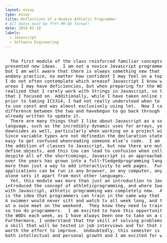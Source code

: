 ```yaml
---
layout: essay
type: essay
title: Reflections of a Rookie Athletic Programmer
# All dates must be YYYY-MM-DD format!
date: 2019-01-18
labels:
  - Javascript
  - Software Engineering
---
```

<pre>

  The first module of the class reinforced familiar concepts with but also
presented new ideas.  I am not a novice Javascript programmer by any means,
but I am well aware that there is always something new that I can learn,
andany practice, no matter how confident I may feel on a topic is beneficial.  
I do not often contemplate which areasof Javascript I know well and which
areas I may have deficiencies, but when preparing for the WOD this week, I 
realized that I rarely work with Strings in Javascript, so this was an area 
that I focused on. Additionally, while I have taken online classes in ES6 
prior to taking ICS314, I had not really understood when to use let and when 
to use const and was almost exclusively using let.  Now I can see the 
difference between the two and havebegun to go back through the code I have
already written to update it.
  There are many things that I like about Javascript as a software engineering
language, such as the incredibly dynamic uses for arrays, yet there are many
downsides as well, particularly when working on a project with multiple people. 
Since variable types are not definedin the declaration statement, it is often
easy to get confused whenreading someone else’s code.  I am quite happy with 
the addition of classes to Javascript, but now there are multiple ways to
define objects, and this too can lead to confusion when collaborating.  Still,
despite all of the shortcomings, Javascript is an approachable language that 
over the years has grown into a full-fledgedprogramming language that is far
more than just a way to add interactivity to web pages.  Furthermore, the 
applications can be run in any browser, on any computer, anywhere and that 
alone sets it apart from most other languages.
  Yet, this module was more than just an introduction to Javascript.  It also 
introduced the concept of athleticprogramming, and where Iwas already familiar
with Javascript, athletic programming was completely new.  Athletic programming
is the idea that programmers can train in the same way that an athlete does. 
A swimmer would never sitt and watch tv all week long, and then expect to perform
at a swim meet on the weekend.  They know they need to train to succeed and
so too do programmers.  I am excited to have this opportunity to perform in 
the WODs each week, as I have always been one to take on a challenge. 
Furthermore, I understand that the skill of solving problems under pressure is
a skill that will be tested in job interviews and for that reason alone, it is 
worth the effort to improve.  Undoubtedly, this semester is going to be one of
both intellectual and personal growth and I am excited for what is to come.</pre>
